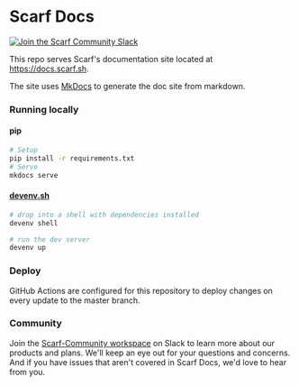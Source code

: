 # Scarf Docs


<p>
  <a href="https://tinyurl.com/scarf-community-slack">
    <img src="https://img.shields.io/badge/Scarf%20Community%20-Slack-blue" alt="Join the Scarf Community Slack" />
  </a>
</p>


This repo serves Scarf's documentation site located at https://docs.scarf.sh.

The site uses [MkDocs](https://www.mkdocs.org/) to generate the doc site from markdown.

### Running locally

#### pip

```bash
# Setup
pip install -r requirements.txt
# Serve
mkdocs serve
```

#### [devenv.sh](https://devenv.sh)

```bash
# drop into a shell with dependencies installed
devenv shell

# run the dev server
devenv up
```

### Deploy

GitHub Actions are configured for this repository to deploy changes on every update to the master branch.

### Community

Join the [Scarf-Community workspace](https://tinyurl.com/scarf-community-slack) on Slack to learn more about our products and plans. We'll keep an eye out for your questions and concerns. And if you have issues that aren't covered in Scarf Docs, we'd love to hear from you.
